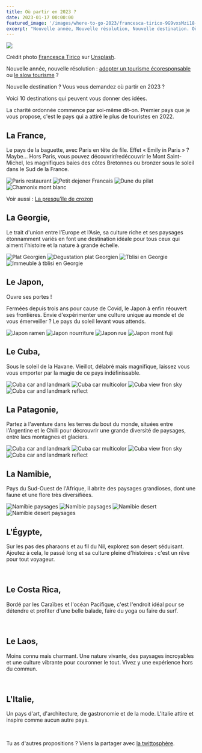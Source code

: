 ```yaml
---
title: Où partir en 2023 ?
date: 2023-01-17 00:00:00
featured_image: '/images/where-to-go-2023/francesca-tirico-9G9vxsMzi18-unsplash.jpg'
excerpt: "Nouvelle année, Nouvelle résolution, Nouvelle destination. Où partir en 2023 voici 10 destinations qui peuvent vous donner des idées."
---
```


![](/images/where-to-go-2023/francesca-tirico-9G9vxsMzi18-unsplash.jpg)

Crédit photo <a href="https://unsplash.com/@fra99?utm_source=unsplash&utm_medium=referral&utm_content=creditCopyText">Francesca Tirico</a> sur <a href="https://unsplash.com/photos/9G9vxsMzi18?utm_source=unsplash&utm_medium=referral&utm_content=creditCopyText">Unsplash</a>.

Nouvelle année, nouvelle résolution : [adopter un tourisme écoresponsable](/tourisme-ecoresponsable) ou [le slow tourisme](/slow-travel-slow-tourisme) ?

Nouvelle destination ? Vous vous demandez où partir en 2023 ? 

Voici 10 destinations qui peuvent vous donner des idées.


La charité ordonnée commence par soi-même dit-on. Premier pays que je vous propose, c'est le pays qui a attiré le plus de touristes en 2022. 

## La France,
Le pays de la baguette, avec Paris en tête de file. 
Effet « Emily in Paris » ? Maybe... 
Hors Paris, vous pouvez découvrir/redécouvrir le Mont Saint-Michel, les magnifiques baies des côtes Bretonnes ou bronzer sous le soleil dans le Sud de la France.
  
<div class="gallery" data-columns="2">
    <img src="/images/where-to-go-2023/celine-ylmz-KG8FHrHID20-unsplash.jpg" alt="Paris restaurant">
    <img src="/images/where-to-go-2023/corinne-kutz-DMLCealpXrM-unsplash.jpg" alt="Petit dejener Francais">
    <img src="/images/where-to-go-2023/mister-olsen-2CPLjlurnzs-unsplash.jpg" alt="Dune du pilat">
    <img src="/images/where-to-go-2023/tom-podmore-OmIMYsumWJQ-unsplash.jpg" alt="Chamonix mont blanc">
</div>

Voir aussi : [La presqu'île de crozon](/la-presquile-de-crozon-dans-le-breizh)

## La Georgie,
Le trait d'union entre l’Europe et l’Asie, sa culture riche et ses paysages étonnamment variés en font une destination idéale pour tous ceux qui aiment l'histoire et la nature à grande échelle.

<div class="gallery" data-columns="2">
    <img src="/images/where-to-go-2023/sahand-hoseini-R2H4asDtjvY-unsplash.jpg" alt="Plat Georgien">
    <img src="/images/where-to-go-2023/sahand-hoseini-WLj_deC_iYM-unsplash.jpg" alt="Degustation plat Georgien">
    <img src="/images/where-to-go-2023/mostafa-meraji-2ecwDWtKJNc-unsplash.jpg" alt="Tblisi en Georgie">
    <img src="/images/where-to-go-2023/mostafa-meraji-DFT3KssiI6U-unsplash.jpg" alt="Immeuble à tblisi en Georgie">
</div>

## Le Japon,
Ouvre ses portes ! 

Fermées depuis trois ans pour cause de Covid, le Japon à enfin réouvert ses frontières. 
Envie d'expérimenter une culture unique au monde et de vous émerveiller ? Le pays du soleil levant vous attends.

<div class="gallery" data-columns="2">
    <img src="/images/where-to-go-2023/mgg-vitchakorn-zXNC_lBBVGE-unsplash.jpg" alt="Japon ramen">
    <img src="/images/where-to-go-2023/mgg-vitchakorn-16uhRJI96Yw-unsplash.jpg" alt="Japon nourriture">
    <img src="/images/where-to-go-2023/duncan-lewis-_iS8zogaLcg-unsplash.jpg" alt="Japon rue">
    <img src="/images/where-to-go-2023/matthieu-gouiffes-vs4QsiiA0dg-unsplash.jpg" alt="Japon mont fuji">
</div>

## Le Cuba, 
Sous le soleil de la Havane. 
Vieillot, délabré mais magnifique, laissez vous vous emporter par la magie de ce pays indéfinissable.

<div class="gallery" data-columns="2">
    <img src="/images/where-to-go-2023/florian-wehde-BDoHXtpZjN8-unsplash.jpg" alt="Cuba car and landmark">
    <img src="/images/where-to-go-2023/tiago-claro-RwqrGomMCAk-unsplash.jpg" alt="Cuba car multicolor">
    <img src="/images/where-to-go-2023/tiago-claro-v0Aiibob-Q8-unsplash.jpg" alt="Cuba view fron sky">
    <img src="/images/where-to-go-2023/tiago-claro-oi-4ZMgBSbA-unsplash.jpg" alt="Cuba car and landmark reflect">
</div>


## La Patagonie,
Partez à l'aventure dans les terres du bout du monde, situées entre l'Argentine et le Chilli pour décrouvrir une grande diversité de paysages, entre lacs montagnes et glaciers. 

<div class="gallery" data-columns="2">
    <img src="/images/where-to-go-2023/karla-robinson-wVZpS0r23pU-unsplash.jpg" alt="Cuba car and landmark">
    <img src="/images/where-to-go-2023/nicole-giampietro-cblzcdLgSls-unsplash.jpg" alt="Cuba car multicolor">
    <img src="/images/where-to-go-2023/hans-jurgen-weinhardt-xjB_efKoX1E-unsplash.jpg" alt="Cuba view fron sky">
    <img src="/images/where-to-go-2023/jonas-ducker-SN5tt-oozVI-unsplash.jpg" alt="Cuba car and landmark reflect">
</div>

## La Namibie,
Pays du Sud-Ouest de l'Afrique, il abrite des paysages grandioses, dont une faune et une flore très diversifiées.

<div class="gallery" data-columns="2">
    <img src="/images/where-to-go-2023/alan-j-hendry-idWZldBFQ8U-unsplash.jpg" alt="Namibie paysages">
    <img src="/images/where-to-go-2023/ashim-d-silva-S2Q5mdOrrVc-unsplash.jpg" alt="Namibie paysages">
    <img src="/images/where-to-go-2023/andrew-liu-MTtKC7YK1EE-unsplash.jpg" alt="Namibie desert">
    <img src="/images/where-to-go-2023/grant-durr-3tIEf0DTmRQ-unsplash.jpg" alt="Namibie desert paysages">
</div>

## L'Égypte,
Sur les pas des pharaons et au fil du Nil, explorez son desert séduisant. 
Ajoutez à cela, le passé long et sa culture pleine d'histoires : c'est un rêve pour tout voyageur.

<div class="gallery" data-columns="2">
    <img src="/images/where-to-go-2023/sandro-gautier-zr5XphbVS3k-unsplash.jpg" alt="">
    <img src="/images/where-to-go-2023/mhmd-sedky-4u_NwZCnwuY-unsplash.jpg" alt="">
    <img src="/images/where-to-go-2023/omar-adel-fJKMxGgJuHk-unsplash.jpg" alt="">
    <img src="/images/where-to-go-2023/yousef-salhamoud-bQiWflOon_Q-unsplash.jpg" alt="">
</div>

## Le Costa Rica,
Bordé par les Caraïbes et l'océan Pacifique, c'est l'endroit idéal pour se détendre et profiter d'une belle balade, faire du yoga ou faire du surf.

<div class="gallery" data-columns="2">
    <img src="/images/where-to-go-2023/fabian-marin-zuniga-wzEQqi-nQPk-unsplash.jpg" alt="">
    <img src="/images/where-to-go-2023/alexander-aguero-gBYjeZlOW6E-unsplash.jpg" alt="">
    <img src="/images/where-to-go-2023/samuel-charron-7C7jwyZnVlg-unsplash.jpg" alt="">
    <img src="/images/where-to-go-2023/berti-benbanaste-tCSWxjURbng-unsplash.jpg" alt="">
</div>

## Le Laos,
Moins connu mais charmant. 
Une nature vivante, des paysages incroyables et une culture vibrante pour couronner le tout. 
Vivez y une expérience hors du commun.

<div class="gallery" data-columns="2">
    <img src="/images/where-to-go-2023/swapnil-kulkarni-Ciifa9kOsn8-unsplash.jpg" alt="">
    <img src="/images/where-to-go-2023/joule-benjarat-AvlRdQsLzbE-unsplash.jpg" alt="">
    <img src="/images/where-to-go-2023/mon-jester-P4zf1I8NZkM-unsplash.jpg" alt="">
    <img src="/images/where-to-go-2023/peter-burdon-4h2xmY48biY-unsplash.jpg" alt="">
</div>

## L'Italie,
Un pays d'art, d'architecture, de gastronomie et de la mode. 
L'Italie attire et inspire comme aucun autre pays.

<div class="gallery" data-columns="2">
    <img src="/images/where-to-go-2023/romain-chollet-3bdXRhUdYtw-unsplash.jpg" alt="">
    <img src="/images/where-to-go-2023/marty-h81VxGXP5Eg-unsplash.jpg" alt="">
    <img src="/images/where-to-go-2023/carole-hachet-IDsXwW0PVJc-unsplash.jpg" alt="">
    <img src="/images/where-to-go-2023/antoine-fabre-OdWrprxw1oQ-unsplash.jpg" alt="">
</div>


Tu as d'autres propositions ? Viens la partager avec [la twittosphère](https://mobile.twitter.com/search?q=journaldunvoyageur.fr/2023-01-10-ou-partir-en-2023). 
